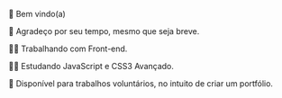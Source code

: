 👋 Bem vindo(a)

🤜 Agradeço por seu tempo, mesmo que seja breve.

🧑‍💼 Trabalhando com Front-end.

👨‍🎓 Estudando JavaScript e CSS3 Avançado.

📂 Disponível para trabalhos voluntários, no intuito de criar um portfólio.
